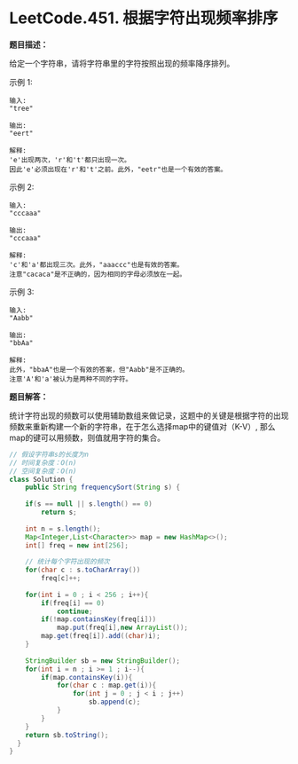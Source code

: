 # LeetCode.451. 根据字符出现频率排序

**题目描述：**

给定一个字符串，请将字符串里的字符按照出现的频率降序排列。

示例 1:

```
输入:
"tree"

输出:
"eert"

解释:
'e'出现两次，'r'和't'都只出现一次。
因此'e'必须出现在'r'和't'之前。此外，"eetr"也是一个有效的答案。
```

示例 2:

```
输入:
"cccaaa"

输出:
"cccaaa"

解释:
'c'和'a'都出现三次。此外，"aaaccc"也是有效的答案。
注意"cacaca"是不正确的，因为相同的字母必须放在一起。
```

示例 3:

```
输入:
"Aabb"

输出:
"bbAa"

解释:
此外，"bbaA"也是一个有效的答案，但"Aabb"是不正确的。
注意'A'和'a'被认为是两种不同的字符。
```

**题目解答：**

统计字符出现的频数可以使用辅助数组来做记录，这题中的关键是根据字符的出现频数来重新构建一个新的字符串，在于怎么选择map中的键值对（K-V）, 那么map的键可以用频数，则值就用字符的集合。

```java
// 假设字符串s的长度为n
// 时间复杂度：O(n)
// 空间复杂度：O(n)
class Solution {
    public String frequencySort(String s) {
        
    if(s == null || s.length() == 0)
        return s;
    
    int n = s.length();
    Map<Integer,List<Character>> map = new HashMap<>();
    int[] freq = new int[256];
    
    // 统计每个字符出现的频次
    for(char c : s.toCharArray())
        freq[c]++;
    
    for(int i = 0 ; i < 256 ; i++){
        if(freq[i] == 0)
            continue;
        if(!map.containsKey(freq[i]))
            map.put(freq[i],new ArrayList());
        map.get(freq[i]).add((char)i);
    }
    
    StringBuilder sb = new StringBuilder();
    for(int i = n ; i >= 1 ; i--){
        if(map.containsKey(i)){
            for(char c : map.get(i)){
                for(int j = 0 ; j < i ; j++)
                    sb.append(c);
            }
        }
    }
    return sb.toString();
  }
}
```